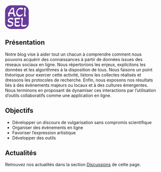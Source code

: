 ![logo](acisel-50.png)

## Présentation

Notre blog vise à aider tout un chacun à comprendre comment nous pouvons acquérir des connaissances à partir de données issues des réseaux sociaux en ligne. Nous répertorions les enjeux, explicitons les données et les algorithmes à la disposition de tous. Nous faisons un point théorique pour exercer cette activité, listons les collectes réalisés et dressons les protocoles de recherche. Enfin, nous exposons nos résultats liés à des évènements majeurs ou locaux et à des cultures émergentes. Nous terminons en proposant de dynamiser ces interactions par l’utilisation d’outils collaboratifs comme une application en ligne.

## Objectifs

- Développer un discours de vulgarisation sans compromis scientifique
- Organiser des évènements en ligne
- Favoriser l’expression artistique
- Développer des outils

## Actualités

Retrouvez nos actualités dans la section [Discussions](https://github.com/acisel-fr/ACISEL/discussions) de cette page.
